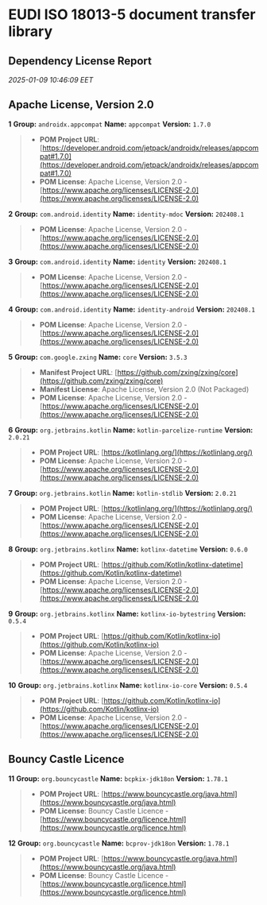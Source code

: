 
# EUDI ISO 18013-5 document transfer library
## Dependency License Report
_2025-01-09 10:46:09 EET_
## Apache License, Version 2.0

**1** **Group:** `androidx.appcompat` **Name:** `appcompat` **Version:** `1.7.0` 
> - **POM Project URL**: [https://developer.android.com/jetpack/androidx/releases/appcompat#1.7.0](https://developer.android.com/jetpack/androidx/releases/appcompat#1.7.0)
> - **POM License**: Apache License, Version 2.0 - [https://www.apache.org/licenses/LICENSE-2.0](https://www.apache.org/licenses/LICENSE-2.0)

**2** **Group:** `com.android.identity` **Name:** `identity-mdoc` **Version:** `202408.1` 
> - **POM License**: Apache License, Version 2.0 - [https://www.apache.org/licenses/LICENSE-2.0](https://www.apache.org/licenses/LICENSE-2.0)

**3** **Group:** `com.android.identity` **Name:** `identity` **Version:** `202408.1` 
> - **POM License**: Apache License, Version 2.0 - [https://www.apache.org/licenses/LICENSE-2.0](https://www.apache.org/licenses/LICENSE-2.0)

**4** **Group:** `com.android.identity` **Name:** `identity-android` **Version:** `202408.1` 
> - **POM License**: Apache License, Version 2.0 - [https://www.apache.org/licenses/LICENSE-2.0](https://www.apache.org/licenses/LICENSE-2.0)

**5** **Group:** `com.google.zxing` **Name:** `core` **Version:** `3.5.3` 
> - **Manifest Project URL**: [https://github.com/zxing/zxing/core](https://github.com/zxing/zxing/core)
> - **Manifest License**: Apache License, Version 2.0 (Not Packaged)
> - **POM License**: Apache License, Version 2.0 - [https://www.apache.org/licenses/LICENSE-2.0](https://www.apache.org/licenses/LICENSE-2.0)

**6** **Group:** `org.jetbrains.kotlin` **Name:** `kotlin-parcelize-runtime` **Version:** `2.0.21` 
> - **POM Project URL**: [https://kotlinlang.org/](https://kotlinlang.org/)
> - **POM License**: Apache License, Version 2.0 - [https://www.apache.org/licenses/LICENSE-2.0](https://www.apache.org/licenses/LICENSE-2.0)

**7** **Group:** `org.jetbrains.kotlin` **Name:** `kotlin-stdlib` **Version:** `2.0.21` 
> - **POM Project URL**: [https://kotlinlang.org/](https://kotlinlang.org/)
> - **POM License**: Apache License, Version 2.0 - [https://www.apache.org/licenses/LICENSE-2.0](https://www.apache.org/licenses/LICENSE-2.0)

**8** **Group:** `org.jetbrains.kotlinx` **Name:** `kotlinx-datetime` **Version:** `0.6.0` 
> - **POM Project URL**: [https://github.com/Kotlin/kotlinx-datetime](https://github.com/Kotlin/kotlinx-datetime)
> - **POM License**: Apache License, Version 2.0 - [https://www.apache.org/licenses/LICENSE-2.0](https://www.apache.org/licenses/LICENSE-2.0)

**9** **Group:** `org.jetbrains.kotlinx` **Name:** `kotlinx-io-bytestring` **Version:** `0.5.4` 
> - **POM Project URL**: [https://github.com/Kotlin/kotlinx-io](https://github.com/Kotlin/kotlinx-io)
> - **POM License**: Apache License, Version 2.0 - [https://www.apache.org/licenses/LICENSE-2.0](https://www.apache.org/licenses/LICENSE-2.0)

**10** **Group:** `org.jetbrains.kotlinx` **Name:** `kotlinx-io-core` **Version:** `0.5.4` 
> - **POM Project URL**: [https://github.com/Kotlin/kotlinx-io](https://github.com/Kotlin/kotlinx-io)
> - **POM License**: Apache License, Version 2.0 - [https://www.apache.org/licenses/LICENSE-2.0](https://www.apache.org/licenses/LICENSE-2.0)

## Bouncy Castle Licence

**11** **Group:** `org.bouncycastle` **Name:** `bcpkix-jdk18on` **Version:** `1.78.1` 
> - **POM Project URL**: [https://www.bouncycastle.org/java.html](https://www.bouncycastle.org/java.html)
> - **POM License**: Bouncy Castle Licence - [https://www.bouncycastle.org/licence.html](https://www.bouncycastle.org/licence.html)

**12** **Group:** `org.bouncycastle` **Name:** `bcprov-jdk18on` **Version:** `1.78.1` 
> - **POM Project URL**: [https://www.bouncycastle.org/java.html](https://www.bouncycastle.org/java.html)
> - **POM License**: Bouncy Castle Licence - [https://www.bouncycastle.org/licence.html](https://www.bouncycastle.org/licence.html)



